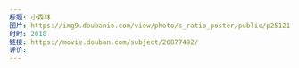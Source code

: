 ```yaml
---
标题: 小森林
图片: https://img9.doubanio.com/view/photo/s_ratio_poster/public/p2512152196.webp
时时: 2018
链接: https://movie.douban.com/subject/26877492/
评价:
---
```


